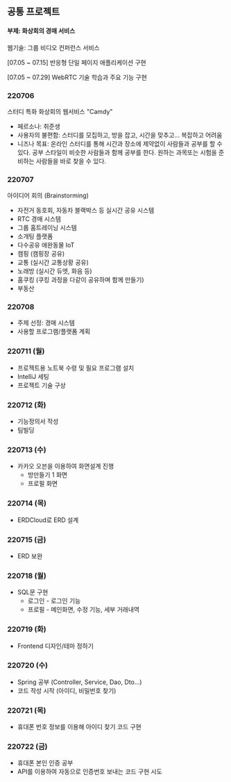 ## 공통 프로젝트

#### 부제: 화상회의 경매 서비스



웹기술: 그룹 비디오 컨퍼런스 서비스

[07.05 ~ 07.15] 반응형 단일 페이지 애플리케이션 구현

[07.05 ~ 07.29] WebRTC 기술 학습과 주요 기능 구현



### 220706

스터디 특화 화상회의 웹서비스 "Camdy"

- 페르소나: 취준생
- 사용자의 불편함: 스터디를 모집하고, 방을 잡고, 시간을 맞추고... 복잡하고 어려움
- 니즈나 목표: 온라인 스터디를 통해 시간과 장소에 제약없이 사람들과 공부를 할 수 있다.
                         공부 스타일이 비슷한 사람들과 함께 공부를 한다.
                         원하는 과목또는 시험을 준비하는 사람들을 바로 찾을 수 있다.



### 220707

아이디어 회의 (Brainstorming)

- 자전거 동호회, 자동차 블랙박스 등 실시간 공유 시스템
- RTC 경매 시스템
- 그룹 홈트레이닝 시스템
- 소개팅 플랫폼
- 다수공유 애완동물 IoT
- 캠핑 (캠핑장 공유)
- 교통 (실시간 교통상황 공유)
- 노래방 (실시간 듀엣, 화음 등)
- 홈쿠킹 (쿠킹 과정을 다같이 공유하며 함께 만들기)
- 부동산



### 220708

- 주제 선정: 경매 시스템
- 사용할 프로그램/플랫폼 계획



### 220711 (월)

- 프로젝트용 노트북 수령 및 필요 프로그램 설치
- IntelliJ 세팅
- 프로젝트 기술 구상



### 220712 (화)

- 기능정의서 작성
- 팀빌딩



### 220713 (수)

- 카카오 오븐을 이용하여 화면설계 진행
  - 방만들기 1 화면
  - 프로필 화면



### 220714 (목)

- ERDCloud로 ERD 설계



### 220715 (금)

- ERD 보완



### 220718 (월)

- SQL문 구현
  - 로그인 - 로그인 기능
  - 프로필 - 메인화면, 수정 기능, 세부 거래내역



### 220719 (화)

- Frontend 디자인/테마 정하기



### 220720 (수)

- Spring 공부 (Controller, Service, Dao, Dto...)
- 코드 작성 시작 (아이디, 비밀번호 찾기)



### 220721 (목)

- 휴대폰 번호 정보를 이용해 아이디 찾기 코드 구현



### 220722 (금)

- 휴대폰 본인 인증 공부
- API를 이용하여 자동으로 인증번호 보내는 코드 구현 시도